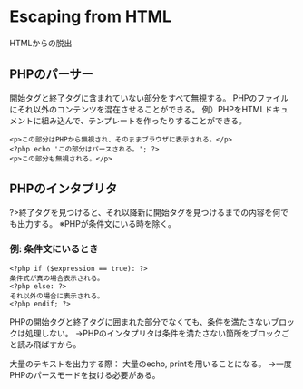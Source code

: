# Escaping from HTML
HTMLからの脱出

## PHPのパーサー
開始タグと終了タグに含まれていない部分をすべて無視する。
PHPのファイルにそれ以外のコンテンツを混在させることができる。
例）PHPをHTMLドキュメントに組み込んで、テンプレートを作ったりすることができる。
```lang:PHP
<p>この部分はPHPから無視され、そのままブラウザに表示される。</p>
<?php echo 'この部分はパースされる。'; ?>
<p>この部分も無視される。</p>
```

## PHPのインタプリタ
?>終了タグを見つけると、それ以降新に開始タグを見つけるまでの内容を何でも出力する。
※PHPが条件文にいる時を除く。

### 例: 条件文にいるとき
```lang: php
<?php if ($expression == true): ?>
条件式が真の場合表示される。
<?php else: ?>
それ以外の場合に表示される。
<?php endif; ?>
```
PHPの開始タグと終了タグに囲まれた部分でなくても、条件を満たさないブロックは処理しない。
→PHPのインタプリタは条件を満たさない箇所をブロックごと読み飛ばすから。

大量のテキストを出力する際：
大量のecho, printを用いることになる。
→一度PHPのパースモードを抜ける必要がある。

